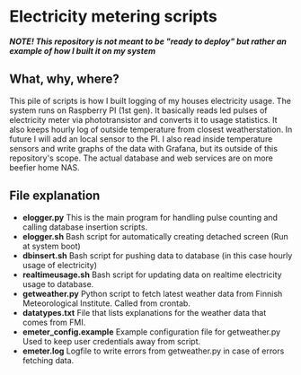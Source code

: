 # Electricity metering scripts

***NOTE! This repository is not meant to be "ready to deploy" but rather an example of how I built it on my system***

## What, why, where?

This pile of scripts is how I built logging of my houses electricity usage. The system runs on Raspberry PI (1st gen).
It basically reads led pulses of electricity meter via phototransistor and converts it to usage statistics.
It also keeps hourly log of outside temperature from closest weatherstation. In future I will add an local sensor to the PI.
I also read inside temperature sensors and write graphs of the data with Grafana, but its outside of this repository's scope.
The actual database and web services are on more beefier home NAS.

## File explanation

- **elogger.py** This is the main program for handling pulse counting and calling database insertion scripts.
- **elogger.sh** Bash script for automatically creating detached screen (Run at system boot)
- **dbinsert.sh** Bash script for pushing data to database (in this case hourly usage of electricity)
- **realtimeusage.sh** Bash script for updating data on realtime electricity usage to database.
- **getweather.py** Python script to fetch latest weather data from Finnish Meteorological Institute. Called from crontab.
- **datatypes.txt** File that lists explanations for the weather data that comes from FMI.
- **emeter_config.example** Example configuration file for getweather.py Used to keep user credentials away from script.
- **emeter.log** Logfile to write errors from getweather.py in case of errors fetching data.

